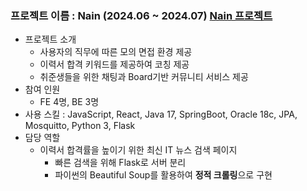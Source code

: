 ### 프로젝트 이름 : Nain (2024.06 ~ 2024.07) [**Nain 프로젝트**](https://github.com/NainProject)

- 프로젝트 소개
    - 사용자의 직무에 따른 모의 면접 환경 제공
    - 이력서 합격 키워드를 제공하여 코칭 제공
    - 취준생들을 위한 채팅과 Board기반 커뮤니티 서비스 제공
- 참여 인원
    - FE 4명, BE 3명
- 사용 스킬 : JavaScript, React, Java 17, SpringBoot, Oracle 18c, JPA, Mosquitto, Python 3, Flask
- 담당 역할
    - 이력서 합격률을 높이기 위한 최신 IT 뉴스 검색 페이지
        - 빠른 검색을 위해 Flask로 서버 분리
        - 파이썬의 Beautiful Soup를 활용하여 **정적 크롤링**으로 구현

